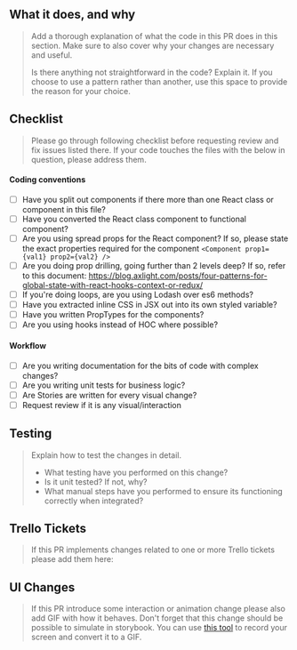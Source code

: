 ## What it does, and why

> Add a thorough explanation of what the code in this PR does in this section. Make sure to also cover why your changes are necessary and useful.
>
> Is there anything not straightforward in the code? Explain it. If you choose to use a pattern rather than another, use this space to provide the reason for your choice.

## Checklist

> Please go through following checklist before requesting review and fix issues listed there. If your code touches the files with the below in question, please address them.

#### Coding conventions

- [ ] Have you split out components if there more than one React class or component in this file?
- [ ] Have you converted the React class component to functional component?
- [ ] Are you using spread props for the React component? If so, please state the exact properties required for the component `<Component prop1={val1} prop2={val2} />`
- [ ] Are you doing prop drilling, going further than 2 levels deep? If so, refer to this document: https://blog.axlight.com/posts/four-patterns-for-global-state-with-react-hooks-context-or-redux/
- [ ] If you're doing loops, are you using Lodash over es6 methods?
- [ ] Have you extracted inline CSS in JSX out into its own styled variable?
- [ ] Have you written PropTypes for the components?
- [ ] Are you using hooks instead of HOC where possible?

#### Workflow

- [ ] Are you writing documentation for the bits of code with complex changes?
- [ ] Are you writing unit tests for business logic?
- [ ] Are Stories are written for every visual change?
- [ ] Request review if it is any visual/interaction

## Testing

> Explain how to test the changes in detail.
>
> - What testing have you performed on this change?
> - Is it unit tested? If not, why?
> - What manual steps have you performed to ensure its functioning correctly when integrated?

## Trello Tickets

> If this PR implements changes related to one or more Trello tickets please add them here:

## UI Changes

> If this PR introduce some interaction or animation change please also add GIF with how it behaves. Don't forget that this change should be possible to simulate in storybook.
> You can use [this tool](http://gifbrewery.com/) to record your screen and convert it to a GIF.
